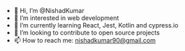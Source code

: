 - 👋 Hi, I’m @NishadKumar
- 👀 I’m interested in web development
- 🌱 I’m currently learning React, Jest, Kotlin and cypress.io
- 💞️ I’m looking to contribute to open source projects
- 📫 How to reach me: nishadkumar90@gmail.com

<!---
NishadKumar/NishadKumar is a ✨ special ✨ repository because its `README.md` (this file) appears on your GitHub profile.
You can click the Preview link to take a look at your changes.
--->
